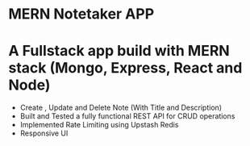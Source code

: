 # MERN Notetaker APP


# A Fullstack app build with MERN stack (Mongo, Express, React and Node)
 * Create , Update and Delete Note (With Title and Description) 
 * Built and Tested a fully functional REST API for CRUD operations
 * Implemented Rate Limiting using Upstash Redis
 * Responsive UI


# 
#
#
#
#
#
#
#
